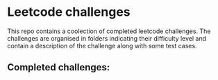 # Leetcode challenges
This repo contains a coolection of completed leetcode challenges. The challenges are organised in folders indicating their difficulty level and contain a description of the challenge along with some test cases.

## Completed challenges:
